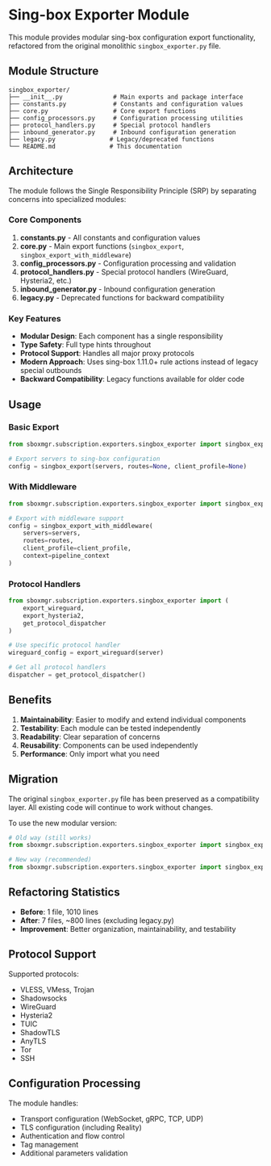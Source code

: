 # Sing-box Exporter Module

This module provides modular sing-box configuration export functionality, refactored from the original monolithic `singbox_exporter.py` file.

## Module Structure

```
singbox_exporter/
├── __init__.py              # Main exports and package interface
├── constants.py             # Constants and configuration values
├── core.py                  # Core export functions  
├── config_processors.py     # Configuration processing utilities
├── protocol_handlers.py     # Special protocol handlers
├── inbound_generator.py     # Inbound configuration generation
├── legacy.py               # Legacy/deprecated functions
└── README.md               # This documentation
```

## Architecture

The module follows the Single Responsibility Principle (SRP) by separating concerns into specialized modules:

### Core Components

1. **constants.py** - All constants and configuration values
2. **core.py** - Main export functions (`singbox_export`, `singbox_export_with_middleware`)
3. **config_processors.py** - Configuration processing and validation
4. **protocol_handlers.py** - Special protocol handlers (WireGuard, Hysteria2, etc.)
5. **inbound_generator.py** - Inbound configuration generation
6. **legacy.py** - Deprecated functions for backward compatibility

### Key Features

- **Modular Design**: Each component has a single responsibility
- **Type Safety**: Full type hints throughout
- **Protocol Support**: Handles all major proxy protocols
- **Modern Approach**: Uses sing-box 1.11.0+ rule actions instead of legacy special outbounds
- **Backward Compatibility**: Legacy functions available for older code

## Usage

### Basic Export

```python
from sboxmgr.subscription.exporters.singbox_exporter import singbox_export

# Export servers to sing-box configuration
config = singbox_export(servers, routes=None, client_profile=None)
```

### With Middleware

```python
from sboxmgr.subscription.exporters.singbox_exporter import singbox_export_with_middleware

# Export with middleware support
config = singbox_export_with_middleware(
    servers=servers,
    routes=routes,
    client_profile=client_profile,
    context=pipeline_context
)
```

### Protocol Handlers

```python
from sboxmgr.subscription.exporters.singbox_exporter import (
    export_wireguard,
    export_hysteria2,
    get_protocol_dispatcher
)

# Use specific protocol handler
wireguard_config = export_wireguard(server)

# Get all protocol handlers
dispatcher = get_protocol_dispatcher()
```

## Benefits

1. **Maintainability**: Easier to modify and extend individual components
2. **Testability**: Each module can be tested independently
3. **Readability**: Clear separation of concerns
4. **Reusability**: Components can be used independently
5. **Performance**: Only import what you need

## Migration

The original `singbox_exporter.py` file has been preserved as a compatibility layer. All existing code will continue to work without changes.

To use the new modular version:

```python
# Old way (still works)
from sboxmgr.subscription.exporters.singbox_exporter import singbox_export

# New way (recommended)
from sboxmgr.subscription.exporters.singbox_exporter import singbox_export
```

## Refactoring Statistics

- **Before**: 1 file, 1010 lines
- **After**: 7 files, ~800 lines (excluding legacy.py)
- **Improvement**: Better organization, maintainability, and testability

## Protocol Support

Supported protocols:
- VLESS, VMess, Trojan
- Shadowsocks
- WireGuard
- Hysteria2
- TUIC
- ShadowTLS
- AnyTLS
- Tor
- SSH

## Configuration Processing

The module handles:
- Transport configuration (WebSocket, gRPC, TCP, UDP)
- TLS configuration (including Reality)
- Authentication and flow control
- Tag management
- Additional parameters validation 